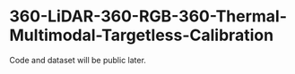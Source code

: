 # 360-LiDAR-360-RGB-360-Thermal-Multimodal-Targetless-Calibration
Code and dataset will be public later.
